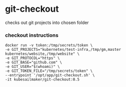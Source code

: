# git-checkout
checks out git projects into chosen folder


### checkout instructions
```
docker run -v token:/tmp/secrets/token \
-e GIT_PROJECTS="kubernetes/test-infra,/tmp/gm,master kubernetes/website,/tmp/website" \
-e GIT_PROTOCOL="https" \
-e GIT_BASE="github.com" \
-e GIT_USER="$(whoami)" \
-e GIT_TOKEN_FILE="/tmp/secrets/token" \
--entrypoint '/opt/app/git-checkout.sh' \
-it kubesailmaker/git-checkout:0.5

```
